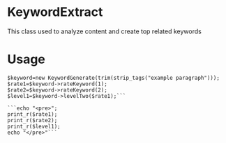 # KeywordExtract
This class used to analyze content and create top related keywords
# Usage
```require_once("keyword.php");
$keyword=new KeywordGenerate(trim(strip_tags("example paragraph")));
$rate1=$keyword->rateKeyword(1);
$rate2=$keyword->rateKeyword(2);
$level1=$keyword->levelTwo($rate1);```

```echo "<pre>";
print_r($rate1);
print_r($rate2);
print_r($level1);
echo "</pre>"```
